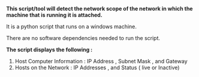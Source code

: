 <b>This script/tool will detect the network scope of the network in which the machine that is running it is attached.</b>

It is a python script that runs on a windows machine.

There are no software dependencies needed to run the script.

<b>The script displays the following :</b>

1. Host Computer Information : IP Address 
                               , Subnet Mask
                               , and  Gateway
2. Hosts on the Network : IP Addresses
                          , and Status ( live or Inactive)
                          

